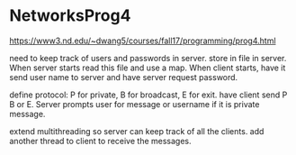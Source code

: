 # NetworksProg4
https://www3.nd.edu/~dwang5/courses/fall17/programming/prog4.html


need to keep track of users and passwords in server. store in file in server. When server starts read this file and use a map. When client starts, have it send user name to server and have server request password.


define protocol: P for private, B for broadcast, E for exit.
have client send P B or E. Server prompts user for message or username if it is private message.

extend multithreading so server can keep track of all the clients.
add another thread to client to receive the messages. 
